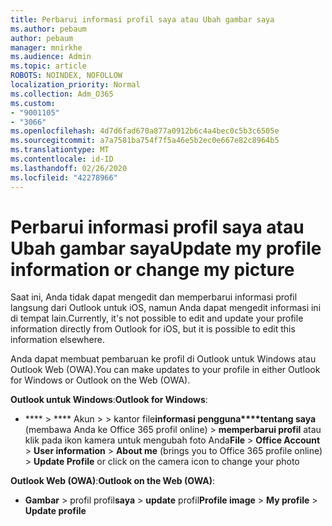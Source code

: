 ```yaml
---
title: Perbarui informasi profil saya atau Ubah gambar saya
ms.author: pebaum
author: pebaum
manager: mnirkhe
ms.audience: Admin
ms.topic: article
ROBOTS: NOINDEX, NOFOLLOW
localization_priority: Normal
ms.collection: Adm_O365
ms.custom:
- "9001105"
- "3066"
ms.openlocfilehash: 4d7d6fad670a877a0912b6c4a4bec0c5b3c6505e
ms.sourcegitcommit: a7a7581ba754f7f5a46e5b2ec0e667e82c8964b5
ms.translationtype: MT
ms.contentlocale: id-ID
ms.lasthandoff: 02/26/2020
ms.locfileid: "42278966"
---
```

# <a name="update-my-profile-information-or-change-my-picture"></a><span data-ttu-id="bba91-102">Perbarui informasi profil saya atau Ubah gambar saya</span><span class="sxs-lookup"><span data-stu-id="bba91-102">Update my profile information or change my picture</span></span>

<span data-ttu-id="bba91-103">Saat ini, Anda tidak dapat mengedit dan memperbarui informasi profil langsung dari Outlook untuk iOS, namun Anda dapat mengedit informasi ini di tempat lain.</span><span class="sxs-lookup"><span data-stu-id="bba91-103">Currently, it's not possible to edit and update your profile information directly from Outlook for iOS, but it is possible to edit this information elsewhere.</span></span> 

<span data-ttu-id="bba91-104">Anda dapat membuat pembaruan ke profil di Outlook untuk Windows atau Outlook Web (OWA).</span><span class="sxs-lookup"><span data-stu-id="bba91-104">You can make updates to your profile in either Outlook for Windows or Outlook on the Web (OWA).</span></span> 

<span data-ttu-id="bba91-105">**Outlook untuk Windows**:</span><span class="sxs-lookup"><span data-stu-id="bba91-105">**Outlook for Windows**:</span></span> 

- <span data-ttu-id="bba91-106">\*\*\*\* > \*\*\*\* Akun >  > kantor file**informasi pengguna\*\*\*\*tentang saya** (membawa Anda ke Office 365 profil online) > **memperbarui profil** atau klik pada ikon kamera untuk mengubah foto Anda</span><span class="sxs-lookup"><span data-stu-id="bba91-106">**File** > **Office Account** > **User information** > **About me** (brings you to Office 365 profile online) > **Update Profile** or click on the camera icon to change your photo</span></span>  
  
<span data-ttu-id="bba91-107">**Outlook Web (OWA)**:</span><span class="sxs-lookup"><span data-stu-id="bba91-107">**Outlook on the Web (OWA)**:</span></span> 

- <span data-ttu-id="bba91-108">**Gambar** > profil profil**saya** > **update** profil</span><span class="sxs-lookup"><span data-stu-id="bba91-108">**Profile image** > **My profile** > **Update profile**</span></span>
